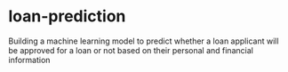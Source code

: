 # loan-prediction
Building a machine learning model to predict whether a loan applicant will be approved for a loan or not based on their personal and financial information
